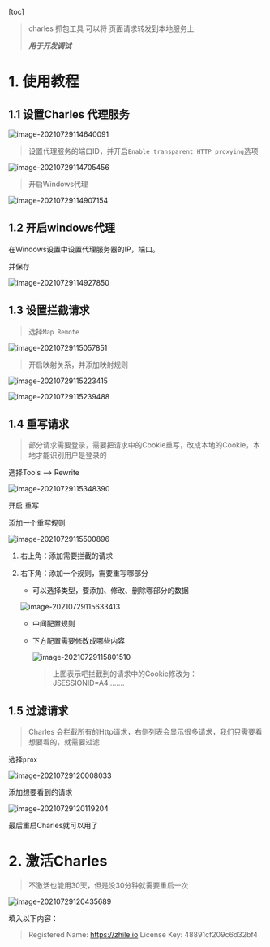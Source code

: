 [toc]

> charles 抓包工具 可以将 页面请求转发到本地服务上
>
> ***用于开发调试***

# 1. 使用教程

## 1.1 设置Charles 代理服务

![image-20210729114640091](img/image-20210729114640091.png)

> 设置代理服务的端口ID，并开启`Enable transparent HTTP proxying`选项

![image-20210729114705456](img/image-20210729114705456.png)

> 开启Windows代理

![image-20210729114907154](img/image-20210729114907154.png)

## 1.2 开启windows代理

在Windows设置中设置代理服务器的IP，端口。

并保存

![image-20210729114927850](img/image-20210729114927850.png)



## 1.3 设置拦截请求

> 选择`Map Remote` 

![image-20210729115057851](img/image-20210729115057851.png)

> 开启映射关系，并添加映射规则

![image-20210729115223415](img/image-20210729115223415.png)

![image-20210729115239488](img/image-20210729115239488.png)

## 1.4 重写请求

> 部分请求需要登录，需要把请求中的Cookie重写，改成本地的Cookie，本地才能识别用户是登录的

选择Tools –> Rewrite

![image-20210729115348390](img/image-20210729115348390.png)

开启 重写

添加一个重写规则

![image-20210729115500896](img/image-20210729115500896.png)

1. 右上角：添加需要拦截的请求

2. 右下角：添加一个规则，需要重写哪部分

   - 可以选择类型，要添加、修改、删除哪部分的数据

   ![image-20210729115633413](img/image-20210729115633413.png)

   - 中间配置规则

   - 下方配置需要修改成哪些内容

     ![image-20210729115801510](img/image-20210729115801510.png)

     > 上图表示吧拦截到的请求中的Cookie修改为：JSESSIONID=A4……..





## 1.5 过滤请求

> Charles 会拦截所有的Http请求，右侧列表会显示很多请求，我们只需要看想要看的，就需要过滤

选择`prox`

![image-20210729120008033](img/image-20210729120008033.png)

添加想要看到的请求

![image-20210729120119204](img/image-20210729120119204.png)

最后重启Charles就可以用了





# 2. 激活Charles

> 不激活也能用30天，但是没30分钟就需要重启一次

![image-20210729120435689](img/image-20210729120435689.png)

填入以下内容：

> Registered Name: https://zhile.io
> License Key: 48891cf209c6d32bf4